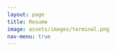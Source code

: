 ```yaml
---
layout: page
title: Resume
image: assets/images/terminal.png
nav-menu: true
---
```


<!-- Main -->
<div id="main" class="alt">
	<!-- One -->
	<section id="one">
		<div class="inner">
			<div>
				<style>
					.container {
						display: flex;
						align-items: center;
						justify-content: center
					}
		
					img {
						width: 20%;
						max-width: 25%;
						height: auto;
					}
		
					.image {
						flex-basis: 40%
					}
					.text {
						padding-left: 20px;
					}
				</style>
				<div class="container">
					<div class="image">
					<img src="assets/images/picofme.png" />
				</div>
				<div class="text">
					<h2>Sheldon Rice</h2> 
				</div>
				</div>
			</div>
		
			<header class="major">
				<h1>Resume</h1>
			</header>

			<!-- Content -->
			<div class="row">
				<div class="6u 12u$(small)">
					
					<h2>Job Experience</h2>
					<ul>
						<li>Student Assistant in the IT Infrastructure Department at CSUCI</li>
						<li>Teller at Arvest Bank, September 2021 - December 2021</li>
						<li>CTO and Co-Founder of VBN, Inc. 2014-Present</li>
						<li>Website designer for College of the Canyons, contractual</li>
					</ul>
					<h2>Skills</h2>
					<h4>Computer / Tech</h4>
					<ul>
						<li>Full Stack (HTML, CSS, PHP, JS, SQL)</li>
						<dd>- Creation of multiple websites such as <a href="/tacpo.html" target="_blank">TACPO</a>, the
							<a href="https://www.vbnfiredefense.com" target="_blank">VBN:FDS</a> website, a website for
							Academy of the Canyons <a href="https://www.aocalumni.com"
								target="_blank">aocalumni.com</a>, among many others.</dd>
						<li>Python</li>
						<dd>- Creation of "Sayori Bot" and usage in VBN, Inc. for automation.</dd>
						<li>Linux</li>
						<dd>- Linux is my preferred operating system and I have lots of experience with the command line
							for both clients and servers.</dd>
						<li>Offensive and Defensive (blue team and red team) hacking </li>
						<dd>- Defense of my home and company network against attacks in addition work conducted on <a
								href="https://app.hackthebox.eu/profile/100013" target="_blank">Hack the Box</a>, a
							website for practicing infiltration into compromised systems.</dd>
						<li>Networking</li>
						<dd>- Ethernet and WiFi connectivity for home and company.</dd>
						<dd>- Management and maintenance of networks.</dd>
						<dd>- Security and auditing of network equipment and software.</dd>
						<dd>- Proficiency in enterprise grade networking equipment.</dd>
						<li>Network / Packet analysis</li>
						<dd>- Used in identifying threats and safeguarding privacy and security.</dd>
						<li>IT Technical Support</li>
						<dd>- Networking support for home and employees</dd>
						<dd>- General IT support</dd>
						<dd>- Programming Support</dd>
						<dd>- Hardware Support</dd>
						<li>Hidden Service operator</li>
						<dd>- The <a href="/tacpo.html" target="_blank">creation</a> of Tor Against CP Offensive is my
							most notable hidden service.</dd>
						<li>Automation developer</li>
						<dd>- The development of an unreleased project for VBN, Inc. in addition to years of experience
							developing scripts for other small projects.</dd>
						<li>Artificial Intelligence / Machine Learning programmer</li>
						<dd>- Utilized in my VBN, Inc. projects, as well as for a personal "active network defense"
							project.</dd>
						<li>Business technology management</li>
						<dd>- Creation and maintenance of VBN, Inc.'s technology and technology based projects and
							networks.</dd>
					</ul>
					<h4>Software Proficiency</h4>
					<ul>
						<li>Microsoft Office Suite, including Excel programming and Libre Office</li>
						<li>All Linux based systems</li>
						<li>Nginx and Apache webservers</li>
						<li>Various IDEs and code editors including Visual Studio, vim, Notepad++, and Arduino IDE</li>
					</ul>
					<h4>Miscellaneous</h4>
					<ul>
						<li>Hardware Development</li>
						<dd>- Creation of the VBN:FDS Logic Control System.</dd>
						<dd>- Circuitry for Sayori Bot.</dd>
						<dd>- Electronics Repairs.</dd>
						<li>Well Rounded Skills</li>
						<dd>- Mechanics Building and Repairs.</dd>
						<dd>- Auto Repairs and Maintenance</dd>
						<dd>- 3 Years Plumbing Experience.</dd>
						<dd>- Novice Carpentry</dd>
					</ul>
					<h4>Education</h4>
					<ul>
						<li>AS Computer Science, AS Math, AA Liberal Arts and Sciences from College of the Canyons June
							2021.</li>
						<li>Bachelor's of Computer Science from California State University, Channel Islands on May
							2023.</li>
						<li>Individual learning for programming, cybersecurity, and software development.</li>
						<li>Academy of the Canyons Middle College Highschool June 2021.</li>
					</ul>


					<h2>Social Media</h2>
					<ul class="icons">
						<li><a href="https://github.com/VigilantBag" target="_blank" class="icon fa-github"><span
									class="label">Github</span></a></li>
						<li><a href="https://www.sololearn.com/profile/359173" target="_blank"
								class="icon fa-code"><span class="label">Sololearn</span></a></li>
						<li><a href="https://app.hackthebox.eu/profile/100013" target="_blank"
								class="icon fa-terminal"><span class="label">Hack the Box</span></a></li>
					</ul>
				</div>

			</div>